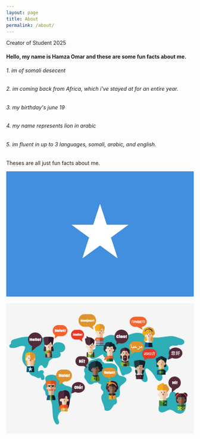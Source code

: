 ```yaml
---
layout: page
title: About
permalink: /about/
---
```


Creator of Student 2025

#### Hello, my name is Hamza Omar and these are some fun facts about me.
###### 1. im of somali desecent
###### 2. im coming back from Africa, which i've stayed at for an entire year.
###### 3. my birthday's june 19
###### 4. my name represents lion in arabic
###### 5. im fluent in up to 3 languages, somali, arabic, and english.

Theses are all just fun facts about me.


![](/images/Flag_of_Somalia.svg.png)

![](/images/languages-around-the-world%20(1).png)
